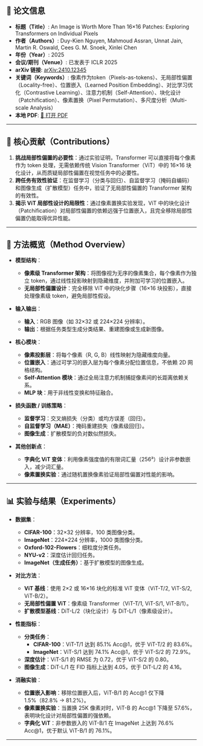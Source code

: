 
## 📘 论文信息

- **标题（Title）**: An Image is Worth More Than 16×16 Patches: Exploring Transformers on Individual Pixels  
- **作者（Authors）**: Duy-Kien Nguyen, Mahmoud Assran, Unnat Jain, Martin R. Oswald, Cees G. M. Snoek, Xinlei Chen  
- **年份（Year）**: 2025  
- **会议/期刊（Venue）**: 已发表于 ICLR 2025  
- **arXiv 链接**: [arXiv:2410.12345](https://arxiv.org/abs/2410.12345)  
- **关键词（Keywords）**: 像素作为token（Pixels-as-tokens）、无局部性偏置（Locality-free）、位置嵌入（Learned Position Embedding）、对比学习优化（Contrastive Learning）、注意力机制（Self-Attention）、块化设计（Patchification）、像素置换（Pixel Permutation）、多尺度分析（Multi-scale Analysis）  
- **本地 PDF**: [📂 打开 PDF](paper/XXX.pdf)  

---

## 🎯 核心贡献（Contributions）

1. **挑战局部性偏置的必要性**：通过实验证明，Transformer 可以直接将每个像素作为 token 处理，无需依赖传统 Vision Transformer（ViT）中的 16×16 块化设计，从而质疑局部性偏置在视觉任务中的必要性。  
2. **跨任务有效性验证**：在监督学习（分类与回归）、自监督学习（掩码自编码）和图像生成（扩散模型）任务中，验证了无局部性偏置的 Transformer 架构的有效性。  
3. **揭示 ViT 局部性设计的局限性**：通过像素置换实验发现，ViT 中的块化设计（Patchification）对局部性偏置的依赖远强于位置嵌入，且完全移除局部性偏置仍能取得优异性能。  

---

## 🧠 方法概览（Method Overview）

- **模型结构**：  
  - **像素级 Transformer 架构**：将图像视为无序的像素集合，每个像素作为独立 token，通过线性投影映射到隐藏维度，并附加可学习的位置嵌入。  
  - **无局部性偏置设计**：完全移除 ViT 中的块化步骤（16×16 块投影），直接处理像素级 token，避免局部性假设。  

- **输入输出**：  
  - **输入**：RGB 图像（如 32×32 或 224×224 分辨率）。  
  - **输出**：根据任务类型生成分类结果、重建图像或生成新图像。  

- **核心模块**：  
  - **像素投影层**：将每个像素（R, G, B）线性映射为隐藏维度向量。  
  - **位置嵌入**：通过可学习的嵌入层为每个像素分配位置信息，不依赖 2D 网格结构。  
  - **Self-Attention 模块**：通过全局注意力机制捕捉像素间的长距离依赖关系。  
  - **MLP 块**：用于非线性变换和特征融合。  

- **损失函数 / 训练策略**：  
  - **监督学习**：交叉熵损失（分类）或均方误差（回归）。  
  - **自监督学习（MAE）**：掩码重建损失（像素级回归）。  
  - **图像生成**：扩散模型的负对数似然损失。  

- **其他创新点**：  
  - **字典化 ViT 变体**：利用像素强度值的有限词汇量（256³）设计非参数嵌入，减少词汇量。  
  - **像素置换实验**：通过随机置换像素验证局部性偏置对性能的影响。  

---

## 📊 实验与结果（Experiments）

- **数据集**：  
  - **CIFAR-100**：32×32 分辨率，100 类图像分类。  
  - **ImageNet**：224×224 分辨率，1000 类图像分类。  
  - **Oxford-102-Flowers**：细粒度分类任务。  
  - **NYU-v2**：深度估计回归任务。  
  - **ImageNet（生成任务）**：基于扩散模型的图像生成。  

- **对比方法**：  
  - **ViT 基线**：使用 2×2 或 16×16 块化的标准 ViT 变体（ViT-T/2, ViT-S/2, ViT-B/2）。  
  - **无局部性偏置 ViT**：像素级 Transformer（ViT-T/1, ViT-S/1, ViT-B/1）。  
  - **扩散模型基线**：DiT-L/2（块化设计）与 DiT-L/1（像素级设计）。  

- **性能指标**：  
  - **分类任务**：  
    - **CIFAR-100**：ViT-T/1 达到 85.1% Acc@1，优于 ViT-T/2 的 83.6%。  
    - **ImageNet**：ViT-S/1 达到 74.1% Acc@1，优于 ViT-S/2 的 72.9%。  
  - **深度估计**：ViT-S/1 的 RMSE 为 0.72，优于 ViT-S/2 的 0.80。  
  - **图像生成**：DiT-L/1 在 FID 指标上达到 4.05，优于 DiT-L/2 的 4.16。  

- **消融实验**：  
  - **位置嵌入影响**：移除位置嵌入后，ViT-B/1 的 Acc@1 仅下降 1.5%（82.8% → 81.2%）。  
  - **像素置换实验**：当置换 25K 像素对时，ViT-B 的 Acc@1 下降至 57.6%，表明块化设计对局部性偏置的强依赖。  
  - **字典化 ViT**：非参数嵌入的 ViT-B/1 在 ImageNet 上达到 76.6% Acc@1，优于默认 ViT-B/1 的 76.1%。  

---
